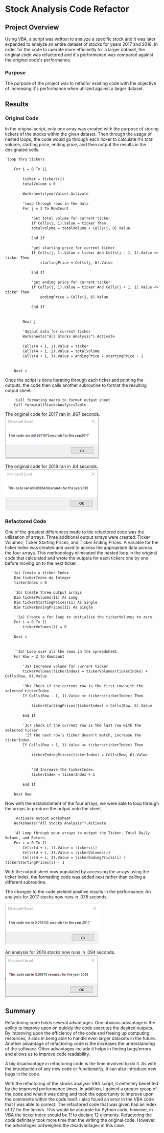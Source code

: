 # Stock Analysis Code Refactor

## Project Overview

Using VBA, a script was written to analyze a specific stock and it was later expanded to analyze an entire dataset of stocks for years 2017 and 2018.  In order for the code to operate more efficiently for a larger dataset, the original code was refactored and it's performance was compared against the original code's performance.

### Purpose

The purpose of the project was to refactor existing code with the objective of increasing it's performance when utilized against a larger dataset.

## Results

### Original Code
In the original script, only one array was created with the purpose of storing tickers of the stocks within the given dataset. Then through the usage of nested loops, the code would go through each ticker to calculate it's total volume, starting price, ending price, and then output the results in the designated cells.

```
'loop thru tickers
    
    For i = 0 To 11
    
        ticker = tickers(i)
        totalVolume = 0
        
        Worksheets(yearValue).Activate
        
        'loop through rows in the data
        For j = 2 To RowCount
        
            'Get total volume for current ticker
            If Cells(j, 1).Value = ticker Then
            totalVolume = totalVolume + Cells(j, 8).Value
            
            End If
        
            'get starting price for current ticker
            If Cells(j, 1).Value = ticker And Cells(j - 1, 1).Value <> ticker Then
                startingPrice = Cells(j, 6).Value
                
            End If
        
            'get ending price for current ticker
            If Cells(j, 1).Value = ticker And Cells(j + 1, 1).Value <> ticker Then
                endingPrice = Cells(j, 6).Value
                
            End If
                    
            
        Next j
        
        'Output data for current ticker
        Worksheets("All Stocks Analysis").Activate
            
        Cells(4 + i, 1).Value = ticker
        Cells(4 + i, 2).Value = totalVolume
        Cells(4 + i, 3).Value = endingPrice / startingPrice - 1
        
        
    Next i
```
Once the script is done iterating through each ticker and printing the outputs, the code then calls another subroutine to format the resulting output sheet.

```
    'Call formating macro to format output sheet
    Call formatAllStocksAnalysisTable
```

The original code for 2017 ran in .867 seconds.
![original_stocks_analysis_2017](Resources/original_stocks_analysis_2017.png)

The original code for 2018 ran in .84 seconds.
![original_stocks_analysis_2018](Resources/original_stocks_analysis_2018.png)

### Refactored Code

One of the greatest differences made to the refactored code was the utilization of arrays.  Three additional output arrays were created: Ticker Volumes, Ticker Starting Prices, and Ticker Ending Prices.  A variable for the ticker index was created and used to access the appropriate data across the four arrays.  This methodology eliminated the nested loop in the original code that calculated and wrote the outputs for each tickers one by one before moving on to the next ticker. 

```
   '1a) Create a ticker Index
    Dim tickerIndex As Integer
    tickerIndex = 0
    
    '1b) Create three output arrays
    Dim tickerVolumes(11) As Long
    Dim tickerStartingPrices(11) As Single
    Dim tickerEndingPrices(11) As Single
        
    ''2a) Create a for loop to initialize the tickerVolumes to zero.
    For i = 0 To 11
        tickerVolumes(i) = 0
    
    Next i
     
        
    ''2b) Loop over all the rows in the spreadsheet.
    For Row = 2 To RowCount
    
        '3a) Increase volume for current ticker
        tickerVolumes(tickerIndex) = tickerVolumes(tickerIndex) + Cells(Row, 8).Value
        
        '3b) Check if the current row is the first row with the selected tickerIndex.
        If Cells(Row - 1, 1).Value <> tickers(tickerIndex) Then
        
            tickerStartingPrices(tickerIndex) = Cells(Row, 6).Value
            
        End If
        
        '3c) check if the current row is the last row with the selected ticker
         'If the next row’s ticker doesn’t match, increase the tickerIndex.
        If Cells(Row + 1, 1).Value <> tickers(tickerIndex) Then
        
            tickerEndingPrices(tickerIndex) = Cells(Row, 6).Value
            

            '3d Increase the tickerIndex.
            tickerIndex = tickerIndex + 1
            
        End If
    
    Next Row
```
Now with the establishment of the four arrays, we were able to loop through the arrays to produce the output onto the sheet.

```
    'Activate output worksheet
    Worksheets("All Stocks Analysis").Activate
    
    '4) Loop through your arrays to output the Ticker, Total Daily Volume, and Return.
    For i = 0 To 11
        Cells(4 + i, 1).Value = tickers(i)
        Cells(4 + i, 2).Value = tickerVolumes(i)
        Cells(4 + i, 3).Value = tickerEndingPrices(i) / tickerStartingPrices(i) - 1
```
With the output sheet now populated by accessing the arrays using the ticker index, the formatting code was added next rather than calling a different subroutine.

The changes to the code yielded positive results in the performance.  An analysis for 2017 stocks now runs in .078 seconds.

![VBA_Challenge_2017](Resources/VBA_Challenge_2017.png)

An analysis for 2018 stocks now runs in .094 seconds.
![VBA_Challenge_2018](Resources/VBA_Challenge_2018.png)

## Summary

Refactoring code holds several advantages.  One obvious advantage is the ability to improve upon on quickly the code executes the desired outputs.  By improving upon the efficiency of the code and freeing up computing resources, it aids in being able to handle even larger datasets in the future.  Another advantage of refactoring code is the increases the understanding of the software.  Other advantages include it helps in finding bugs/errors and allows us to improve code readability.

A big disadvantage in refactoring code is the time involved to do it.  As with the introduction of any new code or functionality, it can also introduce new bugs in the code.

With the refactoring of the stocks analysis VBA script, it definitely benefited by the improved performance times.  In addition, I gained a greater grasp of the code and what it was doing and took the opportunity to improve upon the comments within the code itself. I also found an error in the VBA code that I was able to correct.  The refactored code that was given had an index of 12 for the tickers.  This would be accurate for Python code, however, in VBA the ticker index should be 11 to declare 12 elements.  Refactoring the code definitely took more time than the writing the original code.  However, the advantages outweighed the disadvantages in this case.
